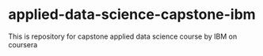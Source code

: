 # applied-data-science-capstone-ibm
This is repository for capstone applied data science course by IBM on coursera
